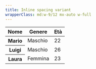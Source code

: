 ```yaml
---
title: Inline spacing variant
wrapperClass: md:w-9/12 mx-auto w-full
---
```


<div>
     <table class="vv-table vv-table--inline-spacing">
          <thead>
               <tr>
                    <th>Nome</th>
                    <th>Genere</th>
                    <th>Et&#224;</th>
               </tr>
          </thead>
          <tbody>
               <tr>
                    <th>Mario</th>
                    <td>Maschio</td>
                    <td>22</td>
               </tr>
               <tr>
                    <th>Luigi</th>
                    <td>Maschio</td>
                    <td>26</td>
               </tr>
               <tr>
                    <th>Laura</th>
                    <td>Femmina</td>
                    <td>23</td>
               </tr>
          </tbody>
     </table>
</div>


